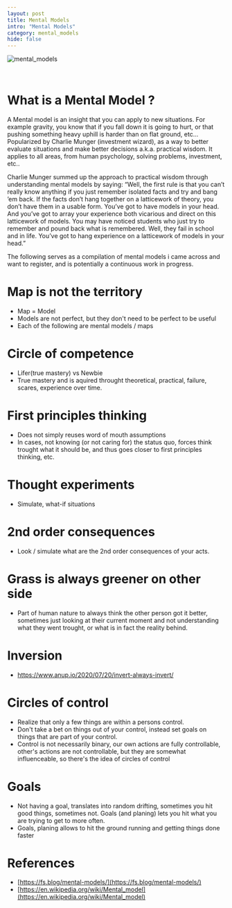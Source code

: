 ```yaml
---
layout: post
title: Mental Models
intro: "Mental Models"
category: mental_models
hide: false
---
```


![mental_models](https://upload.wikimedia.org/wikipedia/commons/3/3e/Smycka3eng.png)

<br>


# What is a Mental Model ?

A Mental model is an insight that you can apply to new situations. For example gravity, you know that if you fall down it is going to hurt, or that pushing something heavy uphill is harder than on flat ground, etc...
Popularized by Charlie Munger (investment wizard), as a way to better evaluate situations and make better decisions a.k.a. practical wisdom.
It applies to all areas, from human psychology, solving problems, investment, etc..

Charlie Munger summed up the approach to practical wisdom through understanding mental models by saying: “Well, the first rule is that you can’t really know anything if you just remember isolated facts and try and bang ’em back. If the facts don’t hang together on a latticework of theory, you don’t have them in a usable form. You’ve got to have models in your head. And you’ve got to array your experience both vicarious and direct on this latticework of models. You may have noticed students who just try to remember and pound back what is remembered. Well, they fail in school and in life. You’ve got to hang experience on a latticework of models in your head.”

The following serves as a compilation of mental models i came across and want to register, and is potentially a continuous work in progress.


# Map is not the territory
- Map = Model
- Models are not perfect, but they don't need to be perfect to be useful
- Each of the following are mental models / maps


# Circle of competence
- Lifer(true mastery) vs Newbie
- True mastery and is aquired throught theoretical, practical, failure, scares, experience over time. 


# First principles thinking
- Does not simply reuses word of mouth assumptions
- In cases, not knowing (or not caring for) the status quo, forces think trought what it should be, and thus goes closer to first principles thinking, etc.


# Thought experiments
- Simulate, what-if situations


# 2nd order consequences
- Look / simulate what are the 2nd order consequences of your acts.


# Grass is always greener on other side
- Part of human nature to always think the other person got it better, sometimes just looking at their current moment and not understanding what they went trought, or what is in fact the reality behind.


# Inversion
- https://www.anup.io/2020/07/20/invert-always-invert/


# Circles of control
- Realize that only a few things are within a persons control.
- Don't take a bet on things out of your control, instead set goals on things that are part of your control.
- Control is not necessarily binary, our own actions are fully controllable, other's actions are not controllable, but they are somewhat influenceable, so there's the idea of circles of control

# Goals
- Not having a goal, translates into random drifting, sometimes you hit good things, sometimes not. Goals (and planing) lets you hit what you are trying to get to more often.
- Goals, planing allows to hit the ground running and getting things done faster

# References

- [https://fs.blog/mental-models/](https://fs.blog/mental-models/)
- [https://en.wikipedia.org/wiki/Mental_model](https://en.wikipedia.org/wiki/Mental_model)

<br>
